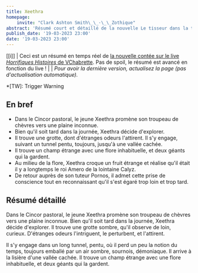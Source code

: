 ```yaml
---
title: Xeethra
homepage:
    invite: "Clark Ashton Smith\_\_·\_\_Zothique"
abstract: 'Résumé court et détaillé de la nouvelle Le tisseur dans la tombe, publiée par Clark Ashton Smith dans la collection Zothique !'
publish_date: '19-03-2023 23:00'
date: '19-03-2023 23:00'
---
```


[[i]]
| Ceci est un résumé en temps réel de [la nouvelle contée sur le live _Horrifiques Histoires_ de VChabrette](https://www.twitch.tv/vchabrette). Pas de spoil, le résumé est avancé en fonction du live !
|
| _Pour avoir la dernière version, actualisez la page (pas d'actualisation automatique)._

*[TW]: Trigger Warning

## En bref

- Dans le Cincor pastoral, le jeune Xeethra promène son troupeau de chèvres vers une plaine inconnue.
- Bien qu'il soit tard dans la journée, Xeethra décide d'explorer.
- Il trouve une grotte, dont d'étranges odeurs l'attirent. Il s'y engage, suivant un tunnel pentu, toujours, jusqu'à une vallée cachée.
- Il trouve un champ étrange avec une flore inhabituelle, et deux géants qui la gardent.
- Au milieu de la flore, Xeethra croque un fruit étrange et réalise qu'il était il y a longtemps le roi Amero de la lointaine Calyz.
- De retour auprès de son tuteur Pornos, il admet cette prise de conscience tout en reconnaissant qu'il s'est égaré trop loin et trop tard.

## Résumé détaillé

Dans le Cincor pastoral, le jeune Xeethra promène son troupeau de chèvres vers une plaine inconnue. Bien qu'il soit tard dans la journée, Xeethra décide d'explorer. Il trouve une grotte sombre, qu'il observe de loin, curieux. D'étranges odeurs l'intriguent, le perturbent, et l'attirent.

Il s'y engage dans un long tunnel, pentu, où il perd un peu la notion du temps, toujours emballé par un air sombre, sournois, démoniaque. Il arrive à la lisière d'une vallée cachée. Il trouve un champ étrange avec une flore inhabituelle, et deux géants qui la gardent.